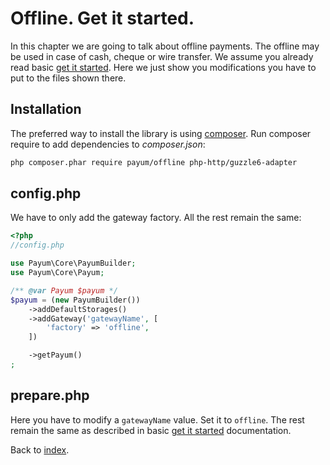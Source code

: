 # Offline. Get it started.

In this chapter we are going to talk about offline payments. The offline may be used in case of cash, cheque or wire transfer.
We assume you already read basic [get it started](../get-it-started.md).
Here we just show you modifications you have to put to the files shown there.

## Installation

The preferred way to install the library is using [composer](http://getcomposer.org/).
Run composer require to add dependencies to _composer.json_:

```bash
php composer.phar require payum/offline php-http/guzzle6-adapter
```

## config.php

We have to only add the gateway factory. All the rest remain the same:

```php
<?php
//config.php

use Payum\Core\PayumBuilder;
use Payum\Core\Payum;

/** @var Payum $payum */
$payum = (new PayumBuilder())
    ->addDefaultStorages()
    ->addGateway('gatewayName', [
        'factory' => 'offline',
    ])

    ->getPayum()
;
```

## prepare.php

Here you have to modify a `gatewayName` value. Set it to `offline`. The rest remain the same as described in basic [get it started](../get-it-started.md) documentation.


Back to [index](../index.md).
